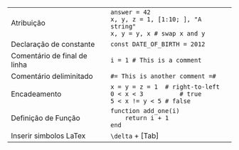 |                               |                                                                                             |
| ----------------------------- | ------------------------------------------------------------------------------------------- |
| Atribuição                    | `answer = 42`<br>`x, y, z = 1, [1:10; ], "A string"`<br>`x, y = y, x # swap x and y`        |
| Declaração de constante       | `const DATE_OF_BIRTH = 2012`                                                                |
| Comentário de final de linha  | `i = 1 # This is a comment`                                                                 |
| Comentário deliminitado       | `#= This is another comment =#`                                                             |
| Encadeamento                  | `x = y = z = 1  # right-to-left`<br>`0 < x < 3          # true`<br>`5 < x != y < 5 # false` |
| Definição de Função           | `function add_one(i)`<br>`    return i + 1`<br>`end`                                        |
| Inserir simbolos LaTex        | `\delta` + [Tab]                                                                            |
